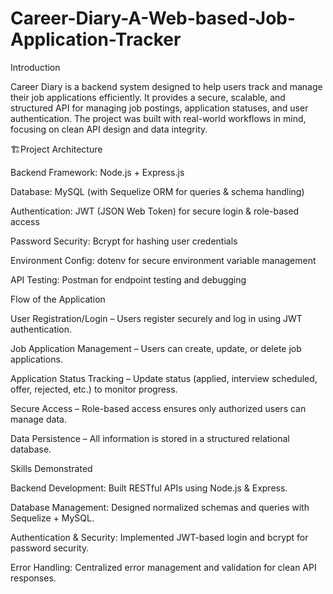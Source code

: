 # Career-Diary-A-Web-based-Job-Application-Tracker
Introduction

Career Diary is a backend system designed to help users track and manage their job applications efficiently. It provides a secure, scalable, and structured API for managing job postings, application statuses, and user authentication. The project was built with real-world workflows in mind, focusing on clean API design and data integrity.

🏗Project Architecture

Backend Framework: Node.js + Express.js

Database: MySQL (with Sequelize ORM for queries & schema handling)

Authentication: JWT (JSON Web Token) for secure login & role-based access

Password Security: Bcrypt for hashing user credentials

Environment Config: dotenv for secure environment variable management

API Testing: Postman for endpoint testing and debugging

Flow of the Application

User Registration/Login – Users register securely and log in using JWT authentication.

Job Application Management – Users can create, update, or delete job applications.

Application Status Tracking – Update status (applied, interview scheduled, offer, rejected, etc.) to monitor progress.

Secure Access – Role-based access ensures only authorized users can manage data.

Data Persistence – All information is stored in a structured relational database.

Skills Demonstrated

Backend Development: Built RESTful APIs using Node.js & Express.

Database Management: Designed normalized schemas and queries with Sequelize + MySQL.

Authentication & Security: Implemented JWT-based login and bcrypt for password security.

Error Handling: Centralized error management and validation for clean API responses.
